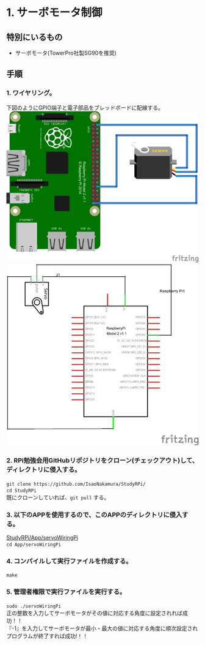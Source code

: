 # 1. サーボモータ制御
## 特別にいるもの
* サーボモータ(TowerPro社製SG90を推奨)

## 手順
### 1. ワイヤリング。
下図のようにGPIO端子と電子部品をブレッドボードに配線する。  
![Bread](https://github.com/IsaoNakamura/StudyRPi/blob/master/Doc/Wiring/RPi_CtrlServoMotor/RPi_CtrlServoMotor_bread.png?raw=true)  
![Circuit](https://github.com/IsaoNakamura/StudyRPi/blob/master/Doc/Wiring/RPi_CtrlServoMotor/RPi_CtrlServoMotor_circuit.png?raw=true)  

### 2. RPi勉強会用GitHubリポジトリをクローン(チェックアウト)して、ディレクトリに侵入する。  
``git clone https://github.com/IsaoNakamura/StudyRPi/``  
``cd StudyRPi``  
  既にクローンしていれば、``git pull`` する。

### 3. 以下のAPPを使用するので、このAPPのディレクトリに侵入する。  
[StudyRPi/App/servoWiringPi](https://github.com/IsaoNakamura/StudyRPi/blob/master/App/servoWiringPi)  
``cd App/servoWiringPi`` 

### 4. コンパイルして実行ファイルを作成する。  
``make``  

### 5. 管理者権限で実行ファイルを実行する。  
``sudo ./servoWiringPi``  
正の整数を入力してサーボモータがその値に対応する角度に設定されれば成功！！  
『-1』を入力してサーボモータが最小・最大の値に対応する角度に順次設定されプログラムが終了すれば成功!！！  